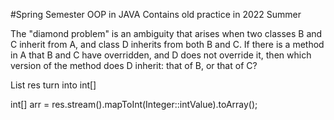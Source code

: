 #Spring Semester OOP in JAVA
Contains old practice in 2022 Summer

The "diamond problem" is an ambiguity that arises when two classes B and C inherit from A, and class D inherits from both B and C. If there is a method in A that B and C have overridden, and D does not override it, then which version of the method does D inherit: that of B, or that of C?

List<Integer> res turn into int[]

int[] arr = res.stream().mapToInt(Integer::intValue).toArray();
